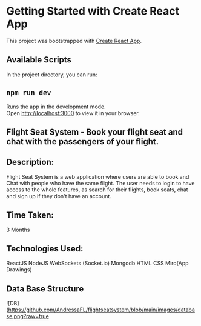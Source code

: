 # Getting Started with Create React App

This project was bootstrapped with [Create React App](https://github.com/facebook/create-react-app).

## Available Scripts

In the project directory, you can run:

## `npm run dev`

Runs the app in the development mode.\
Open [http://localhost:3000](http://localhost:3000) to view it in your browser.

## Flight Seat System - Book your flight seat and chat with the passengers of your flight.

## Description:

Flight Seat System is a web application where users are able to book and Chat with people who have the same flight. The user needs to login to have access to the whole features, as search for their flights, book seats, chat and sign up if they don't have an account.

## Time Taken:

3 Months

## Technologies Used:

ReactJS
NodeJS
WebSockets (Socket.io)
Mongodb
HTML
CSS
Miro(App Drawings)

## Data Base Structure 

![DB](https://github.com/AndressaFL/flightseatsystem/blob/main/images/database.png?raw=true
